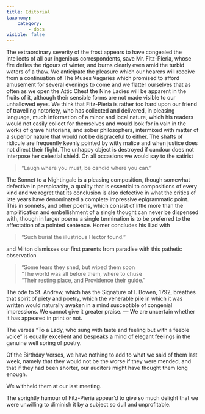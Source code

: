 ```yaml
---
title: Editorial
taxonomy:
    category:
        - docs
visible: false
---
```


The extraordinary severity of the frost appears to have congealed the intellects of all our ingenious correspondents, save Mr. Fitz-Pieria, whose fire defies the rigours of winter, and burns clearly even amid the turbid waters of a thaw. We anticipate the pleasure which our hearers will receive from a continuation of The Muses Vagaries which promised to afford amusement for several evenings to come and we flatter ourselves that as often as we open the Attic Chest the Nine Ladies will be apparent in the fruits of it, although their sensible forms are not made visible to our unhallowed eyes. We think that Fitz-Pieria is rather too hard upon our friend of travelling notoriety, who has collected and delivered, in pleasing language, much information of a minor and local nature, which his readers would not easily collect for themselves and would look for in vain in the works of grave historians, and sober philosophers, intermixed with matter of a superior nature that would not be disgraceful to either. The shafts of ridicule are frequently keenly pointed by witty malice and when justice does not direct their flight. The unhappy object is destroyed if candour does not interpose her celestial shield. On all occasions we would say to the satirist

> “Laugh where you must, be candid where you can.”

The Sonnet to a Nightingale is a pleasing composition, though somewhat defective in perspicacity, a quality that is essential to compositions of every kind and we regret that its conclusion is also defective in what the critics of late years have denominated a complete impressive epigrammatic point. This in sonnets, and other poems, which consist of little more than the amplification and embellishment of a single thought can never be dispensed with, though in larger poems a single termination is to be preferred to the affectation of a pointed sentence. Homer concludes his Iliad with

> “Such burial the illustrious Hector found.”
	
and Milton dismisses our first parents from paradise with this pathetic observation

> 	“Some tears they shed, but wiped them soon  
> 	“The world was all before them, where to chuse  
> 	“Their resting place, and Providence their guide.”  

The ode to St. Andrew, which has the Signature of I. Bowen, 1792, breathes that spirit of piety and poetry, which the venerable pile in which it was written would naturally awaken in a mind susceptible of congenial impressions. We cannot give it greater praise. — We are uncertain whether it has appeared in print or not.

The verses “To a Lady, who sung with taste and feeling but with a feeble voice” is equally excellent and bespeaks a mind of elegant feelings in the genuine well spring of poetry.

Of the Birthday Verses, we have nothing to add to what we said of them last week, namely that they would not be the worse if they were mended, and that if they had been shorter, our auditors might have thought them long enough. 

We withheld them at our last meeting.

The sprightly humour of Fitz-Pieria appear’d to give so much delight that we were unwilling to diminish it by a subject so dull and unprofitable.